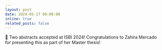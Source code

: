 ```yaml
---
layout: post
date: 2024-05-27 00:00:00
inline: true
related_posts: false
---
```


:scroll: Two abstracts accepted at ISBI 2024! Congratulations to Zahira Mercado for presenting this as part of her Master thesis! 